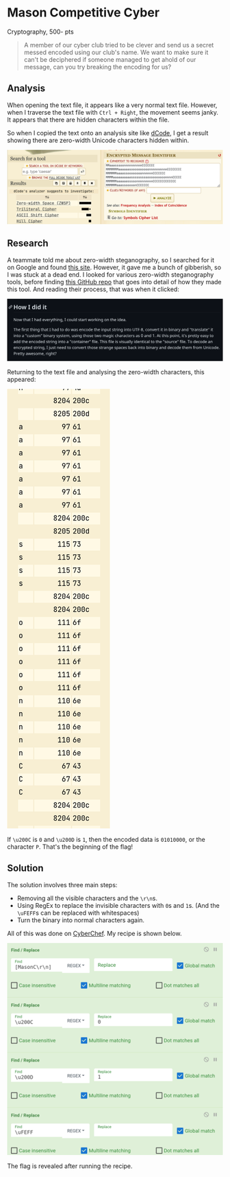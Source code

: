 # Mason Competitive Cyber

Cryptography, 500- pts

> A member of our cyber club tried to be clever and send us a secret messed encoded using our club's name. We want to make sure it can't be deciphered if someone managed to get ahold of our message, can you try breaking the encoding for us?

## Analysis

When opening the text file, it appears like a very normal text file. However, when I traverse the text file with `Ctrl + Right`, the movement seems janky. It appears that there are hidden characters within the file.

So when I copied the text onto an analysis site like [dCode](https://www.dcode.fr/cipher-identifier), I get a result showing there are zero-width Unicode characters hidden within.

![Analysis of the file](mcc1/dcode.png)

## Research

A teammate told me about zero-width steganography, so I searched for it on Google and found [this site](https://330k.github.io/misc_tools/unicode_steganography.html). However, it gave me a bunch of gibberish, so I was stuck at a dead end. I looked for various zero-width steganography tools, before finding [this GitHub repo](https://github.com/lorossi/zero-width-steganography) that goes into detail of how they made this tool. And reading their process, that was when it clicked:

![How they encoded a message with zero-width characters](mcc1/steg.png)

Returning to the text file and analysing the zero-width characters, this appeared:

![The binary data in the text file](mcc1/binary.png)

If `\u200C` is `0` and `\u200D` is `1`, then the encoded data is `01010000`, or the character `P`. That's the beginning of the flag!

## Solution

The solution involves three main steps:

* Removing all the visible characters and the `\r\n`s.
* Using RegEx to replace the invisible characters with `0`s and `1`s. (And the `\uFEFF`s can be replaced with whitespaces)
* Turn the binary into normal characters again.

All of this was done on [CyberChef](https://gchq.github.io/CyberChef/). My recipe is shown below.

![The recipe](mcc1/recipe.png)

The flag is revealed after running the recipe.
